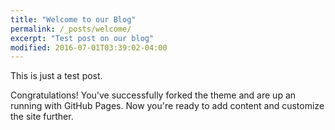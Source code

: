 ```yaml
---
title: "Welcome to our Blog"
permalink: /_posts/welcome/
excerpt: "Test post on our blog"
modified: 2016-07-01T03:39:02-04:00
---
```


This is just a test post.

Congratulations! You've successfully forked the theme and are up an running with GitHub Pages. Now you're ready to add content and customize the site further.
